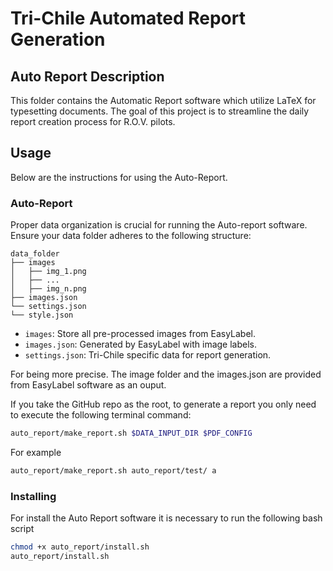 # Tri-Chile Automated Report Generation

## Auto Report Description

This folder contains the Automatic Report software which utilize LaTeX for typesetting documents. The goal of this project is to streamline the daily report creation process for R.O.V. pilots.

## Usage

Below are the instructions for using the Auto-Report.

### Auto-Report

Proper data organization is crucial for running the Auto-report software. Ensure your data folder adheres to the following structure:

```plaintext
data_folder
├── images
│   ├── img_1.png
│   ├── ...
│   ├── img_n.png
├── images.json
└── settings.json
└── style.json
```

- `images`: Store all pre-processed images from EasyLabel.
- `images.json`: Generated by EasyLabel with image labels.
- `settings.json`: Tri-Chile specific data for report generation.

For being more precise. The image folder and the images.json are provided from EasyLabel software as an ouput.

If you take the GitHub repo as the root, to generate a report you only need to execute the following terminal command:

```bash	
auto_report/make_report.sh $DATA_INPUT_DIR $PDF_CONFIG 
```

For example

```bash	
auto_report/make_report.sh auto_report/test/ a
```

### Installing

For install the Auto Report software it is necessary to run the following bash script

```bash	
chmod +x auto_report/install.sh
auto_report/install.sh
```